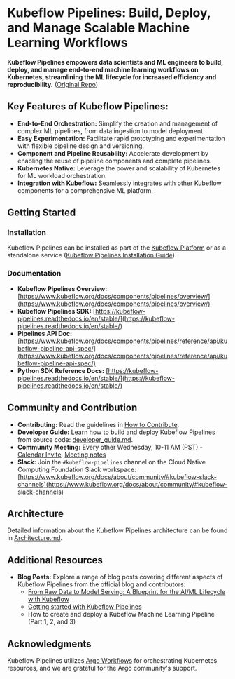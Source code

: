 # Kubeflow Pipelines: Build, Deploy, and Manage Scalable Machine Learning Workflows

**Kubeflow Pipelines empowers data scientists and ML engineers to build, deploy, and manage end-to-end machine learning workflows on Kubernetes, streamlining the ML lifecycle for increased efficiency and reproducibility.** ([Original Repo](https://github.com/kubeflow/pipelines))

## Key Features of Kubeflow Pipelines:

*   **End-to-End Orchestration:** Simplify the creation and management of complex ML pipelines, from data ingestion to model deployment.
*   **Easy Experimentation:** Facilitate rapid prototyping and experimentation with flexible pipeline design and versioning.
*   **Component and Pipeline Reusability:**  Accelerate development by enabling the reuse of pipeline components and complete pipelines.
*   **Kubernetes Native:** Leverage the power and scalability of Kubernetes for ML workload orchestration.
*   **Integration with Kubeflow:** Seamlessly integrates with other Kubeflow components for a comprehensive ML platform.

## Getting Started

### Installation
Kubeflow Pipelines can be installed as part of the [Kubeflow Platform](https://www.kubeflow.org/docs/started/installing-kubeflow/#kubeflow-platform) or as a standalone service ([Kubeflow Pipelines Installation Guide](https://www.kubeflow.org/docs/components/pipelines/operator-guides/installation/)).

### Documentation
*   **Kubeflow Pipelines Overview:** [https://www.kubeflow.org/docs/components/pipelines/overview/](https://www.kubeflow.org/docs/components/pipelines/overview/)
*   **Kubeflow Pipelines SDK:** [https://kubeflow-pipelines.readthedocs.io/en/stable/](https://kubeflow-pipelines.readthedocs.io/en/stable/)
*   **Pipelines API Doc:** [https://www.kubeflow.org/docs/components/pipelines/reference/api/kubeflow-pipeline-api-spec/](https://www.kubeflow.org/docs/components/pipelines/reference/api/kubeflow-pipeline-api-spec/)
*   **Python SDK Reference Docs:** [https://kubeflow-pipelines.readthedocs.io/en/stable/](https://kubeflow-pipelines.readthedocs.io/en/stable/)

## Community and Contribution

*   **Contributing:**  Read the guidelines in [How to Contribute](./CONTRIBUTING.md).
*   **Developer Guide:** Learn how to build and deploy Kubeflow Pipelines from source code: [developer_guide.md](./developer_guide.md).
*   **Community Meeting:** Every other Wednesday, 10-11 AM (PST) - [Calendar Invite](https://calendar.google.com/event?action=TEMPLATE&tmeid=NTdoNG5uMDBtcnJlYmdlOWt1c2lkY25jdmlfMjAxOTExMTNUMTgwMDAwWiBqZXNzaWV6aHVAZ29vZ2xlLmNvbQ&tmsrc=jessiezhu%40google.com&scp=ALL), [Meeting notes](http://bit.ly/kfp-meeting-notes)
*   **Slack:** Join the `#kubeflow-pipelines` channel on the Cloud Native Computing Foundation Slack workspace: [https://www.kubeflow.org/docs/about/community/#kubeflow-slack-channels](https://www.kubeflow.org/docs/about/community/#kubeflow-slack-channels)

## Architecture

Detailed information about the Kubeflow Pipelines architecture can be found in [Architecture.md](docs/Architecture.md).

## Additional Resources

*   **Blog Posts:** Explore a range of blog posts covering different aspects of Kubeflow Pipelines from the official blog and contributors:
    *   [From Raw Data to Model Serving: A Blueprint for the AI/ML Lifecycle with Kubeflow](https://blog.kubeflow.org/fraud-detection-e2e/)
    *   [Getting started with Kubeflow Pipelines](https://cloud.google.com/blog/products/ai-machine-learning/getting-started-kubeflow-pipelines)
    *   How to create and deploy a Kubeflow Machine Learning Pipeline (Part 1, 2, and 3)

## Acknowledgments

Kubeflow Pipelines utilizes [Argo Workflows](https://github.com/argoproj/argo-workflows) for orchestrating Kubernetes resources, and we are grateful for the Argo community's support.